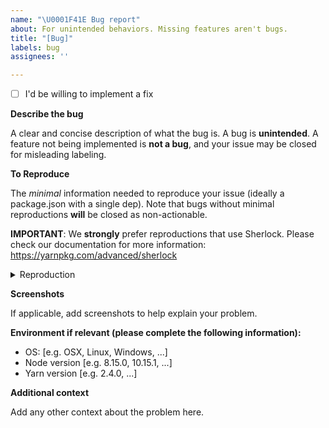 ```yaml
---
name: "\U0001F41E Bug report"
about: For unintended behaviors. Missing features aren't bugs.
title: "[Bug]"
labels: bug
assignees: ''

---
```


- [ ] I'd be willing to implement a fix

**Describe the bug**

A clear and concise description of what the bug is. A bug is **unintended**. A feature not being
implemented is **not a bug**, and your issue may be closed for misleading labeling.

**To Reproduce**

The _minimal_ information needed to reproduce your issue (ideally a package.json with a single dep).
Note that bugs without minimal reproductions **will** be closed as non-actionable.

**IMPORTANT**: We **strongly** prefer reproductions that use Sherlock. Please check our documentation
for more information: https://yarnpkg.com/advanced/sherlock

<details>
  <summary>Reproduction</summary>

  ```js repro
  // Sherlock reproduction. For instance:
  await packageJsonAndInstall({
    dependencies: {
      [`packageName`]: `x.y.z`,
    },
  });
  ```
</details>

**Screenshots**

If applicable, add screenshots to help explain your problem.

**Environment if relevant (please complete the following information):**

 - OS: [e.g. OSX, Linux, Windows, ...]
 - Node version [e.g. 8.15.0, 10.15.1, ...]
 - Yarn version [e.g. 2.4.0, ...]

**Additional context**

Add any other context about the problem here.
